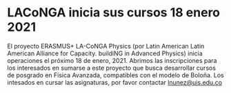 # LACoNGA inicia sus cursos 18 enero 2021

El proyecto ERASMUS+ LA-CoNGA Physics (por Latin American Latin American Alliance for Capacity. buildiNG in Advanced Physics) inicia operaciones el próximo 18 de enero, 2021. Abrimos las inscripciones para los interesados en sumarse a este proyecto que busca desarrollar cursos de posgrado en Física Avanzada, compatibles con el modelo de Boloña. Los intesados en cursar las asignaturas, por favor contactar lnunez@uis.edu.co    
